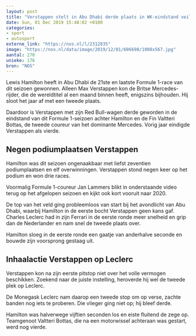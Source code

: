 ```yaml
---
layout: post
title: "Verstappen stelt in Abu Dhabi derde plaats in WK-eindstand veilig"
date: Sun, 01 Dec 2019 15:48:02 +0100
categories: 
- sport 
- autosport 
externe_link: "https://nos.nl/l/2312835"
image: "https://nos.nl/data/image/2019/12/01/606698/1008x567.jpg"
aantal: 270
unieke: 176
bron: "NOS"
---
```


<p>Lewis Hamilton heeft in Abu Dhabi de 21ste en laatste Formule 1-race van dit seizoen gewonnen. Alleen Max Verstappen kon de Britse Mercedes-rijder, die de wereldtitel al een maand binnen heeft, enigszins bijhouden. Hij sloot het jaar af met een tweede plaats.</p>
<p>Daardoor is Verstappen met zijn Red Bull-wagen derde geworden in de eindstand van dit Formule 1-seizoen achter Hamilton en de Fin Valtteri Bottas, de tweede coureur van het dominante Mercedes. Vorig jaar eindigde Verstappen als vierde.</p>
<h2>Negen podiumplaatsen Verstappen</h2>
<p>Hamilton was dit seizoen ongenaakbaar met liefst zeventien podiumplaatsen en elf overwinningen. Verstappen stond negen keer op het podium en won drie races.</p>
<p>Voormalig Formule 1-coureur Jan Lammers blikt in onderstaande video terug op het afgelopen seizoen en kijkt ook kort vooruit naar 2020.</p>
<p>De top van het veld ging probleemloos van start bij het avondlicht van Abu Dhabi, waarbij Hamilton in de eerste bocht Verstappen geen kans gaf. Charles Leclerc had in zijn Ferrari in de eerste ronde meer snelheid en grip dan de Nederlander en nam snel de tweede plaats over.</p>
<p>Hamilton sloeg in de eerste ronde een gaatje van anderhalve seconde en bouwde zijn voorsprong gestaag uit.</p>
<h2>Inhaalactie Verstappen op Leclerc</h2>
<p>Verstappen kon na zijn eerste pitstop niet over het volle vermogen beschikken. Zoekend naar de juiste instelling, heroverde hij wel de tweede plek op Leclerc.</p>
<p>De Monegask Leclerc nam daarop een tweede stop om op verse, zachte banden nog iets te proberen. Die vlieger ging niet op; hij bleef derde.</p>
<p>Hamilton was halverwege vijftien seconden los en eiste fluitend de zege op. Teamgenoot Valtteri Bottas, die na een motorwissel achteraan was gestart, werd nog vierde.</p>
